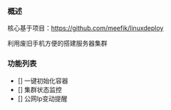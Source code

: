 ### 概述

核心基于项目：https://github.com/meefik/linuxdeploy

利用废旧手机方便的搭建服务器集群

### 功能列表
- [] 一键初始化容器
- [] 集群状态监控
- [] 公网Ip变动提醒